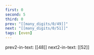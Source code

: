 ```yaml
---
first: 0
second: 5
third: 0
prev: "[[many_digits/0/49]]"
next: "[[many_digits/0/51]]"
tags: [even]
---
```

prev2-in-text: [[48]]
next2-in-text: [[52]]

